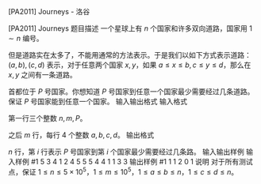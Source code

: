 



[PA2011] Journeys - 洛谷














[PA2011] Journeys
题目描述
一个星球上有 $n$ 个国家和许多双向道路，国家用 $1\sim n$ 编号。

但是道路实在太多了，不能用通常的方法表示。于是我们以如下方式表示道路：$(a,b),(c,d)$ 表示，对于任意两个国家 $x,y$，如果 $a\le x\le b,c\le y\le d$，那么在 $x,y$ 之间有一条道路。

首都位于 $P$ 号国家。你想知道 $P$ 号国家到任意一个国家最少需要经过几条道路。保证 $P$ 号国家能到任意一个国家。
输入输出格式
输入格式

第一行三个整数 $n,m,P$。

之后 $m$ 行，每行 $4$ 个整数 $a,b,c,d$。
输出格式

$n$ 行，第 $i$ 行表示 $P$ 号国家到第 $i$ 个国家最少需要经过几条路。
输入输出样例
输入样例 #1
5 3 4
1 2 4 5
5 5 4 4
1 1 3 3
输出样例 #1
1
1
2
0
1
说明
对于所有测试点，保证 $1\le n\le 5\times 10^5$，$1\le m\le 10^5$，$1\le a\le b\le n$，$1\le c\le d\le n$。







